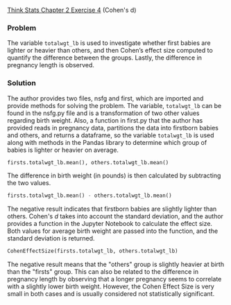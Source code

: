 [Think Stats Chapter 2 Exercise 4](http://greenteapress.com/thinkstats2/html/thinkstats2003.html#toc24) (Cohen's d)

### Problem
The variable `totalwgt_lb` is used to investigate whether first babies are lighter or heavier than others, and then Cohen’s effect size computed to quantify the difference between the groups. Lastly, the difference in pregnancy length is observed.

### Solution
The author provides two files, nsfg and first, which are imported and provide methods for solving the problem. The variable, `totalwgt_lb` can be found in the nsfg.py file and is a transformation of two other values regarding birth weight. Also, a function in first.py that the author has provided reads in pregnancy data, partitions the data into firstborn babies and others, and returns a dataframe, so the variable `totalwgt_lb` is used along with methods in the Pandas library to determine which group of babies is lighter or heavier on average.


```python
firsts.totalwgt_lb.mean(), others.totalwgt_lb.mean()
```

The difference in birth weight (in pounds) is then calculated by subtracting the two values.

```python
firsts.totalwgt_lb.mean() - others.totalwgt_lb.mean()
```

The negative result indicates that firstborn babies are slightly lighter than others. Cohen's *d* takes into account the standard deviation, and the author provides a function in the Jupyter Notebook to calculate the effect size. Both values for average birth weight are passed into the function, and the standard deviation is returned.

```python
CohenEffectSize(firsts.totalwgt_lb, others.totalwgt_lb)
```

The negative result means that the "others" group is slightly heavier at birth than the "firsts" group. This can also be related to the difference in pregnancy length by observing that a longer pregnancy seems to correlate with a slightly lower birth weight. However, the Cohen Effect Size is very small in both cases and is usually considered not statistically significant.
